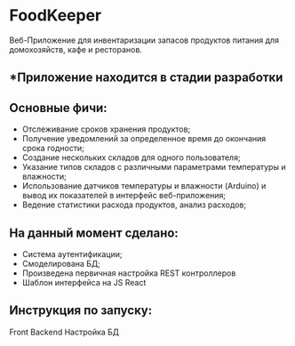 # FoodKeeper
Веб-Приложение для инвентаризации запасов продуктов питания для домохозяйств, кафе и ресторанов.
## *Приложение находится в стадии разработки

## Основные фичи:
- Отслеживание сроков хранения продуктов; 
- Получение уведомлений за определенное время до окончания срока годности;
- Создание нескольких складов для одного пользователя;
- Указание типов складов с различными параметрами температуры и влажности;
- Использование датчиков температуры и влажности (Arduino) и вывод их показателей в интерфейс веб-приложения;
- Ведение статистики расхода продуктов, анализ расходов;

## На данный момент сделано:
- Система аутентификации;
- Смоделирована БД;
- Произведена первичная настройка REST контроллеров
- Шаблон интерфейса на JS React

## Инструкция по запуску:
Front
Backend
Настройка БД


